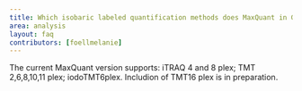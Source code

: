 ```yaml
---
title: Which isobaric labeled quantification methods does MaxQuant in Galaxy support?
area: analysis
layout: faq
contributors: [foellmelanie]
---
```


The current MaxQuant version supports: iTRAQ 4 and 8 plex; TMT 2,6,8,10,11 plex; iodoTMT6plex. Includion of TMT16 plex is in preparation.
